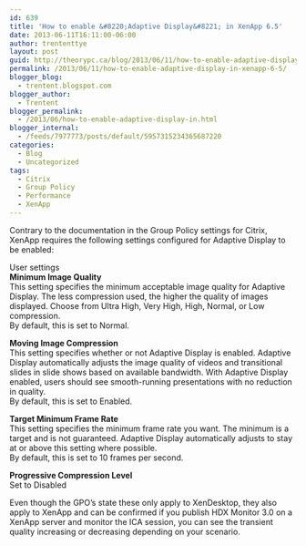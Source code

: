 ```yaml
---
id: 639
title: 'How to enable &#8220;Adaptive Display&#8221; in XenApp 6.5'
date: 2013-06-11T16:11:00-06:00
author: trententtye
layout: post
guid: http://theorypc.ca/blog/2013/06/11/how-to-enable-adaptive-display-in-xenapp-6-5/
permalink: /2013/06/11/how-to-enable-adaptive-display-in-xenapp-6-5/
blogger_blog:
  - trentent.blogspot.com
blogger_author:
  - Trentent
blogger_permalink:
  - /2013/06/how-to-enable-adaptive-display-in.html
blogger_internal:
  - /feeds/7977773/posts/default/5957315234365687220
categories:
  - Blog
  - Uncategorized
tags:
  - Citrix
  - Group Policy
  - Performance
  - XenApp
---
```

Contrary to the documentation in the Group Policy settings for Citrix, XenApp requires the following settings configured for Adaptive Display to be enabled:

User settings  
**Minimum Image Quality**  
This setting specifies the minimum acceptable image quality for Adaptive Display. The less compression used, the higher the quality of images displayed. Choose from Ultra High, Very High, High, Normal, or Low compression.  
By default, this is set to Normal.

**Moving Image Compression**  
This setting specifies whether or not Adaptive Display is enabled. Adaptive Display automatically adjusts the image quality of videos and transitional slides in slide shows based on available bandwidth. With Adaptive Display enabled, users should see smooth-running presentations with no reduction in quality.  
By default, this is set to Enabled.

**Target Minimum Frame Rate**  
This setting specifies the minimum frame rate you want. The minimum is a target and is not guaranteed. Adaptive Display automatically adjusts to stay at or above this setting where possible.  
By default, this is set to 10 frames per second.

**Progressive Compression Level**  
Set to Disabled

Even though the GPO&#8217;s state these only apply to XenDesktop, they also apply to XenApp and can be confirmed if you publish HDX Monitor 3.0 on a XenApp server and monitor the ICA session, you can see the transient quality increasing or decreasing depending on your scenario.

<!-- AddThis Advanced Settings generic via filter on the_content -->

<!-- AddThis Share Buttons generic via filter on the_content -->